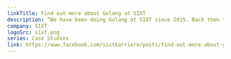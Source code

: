 ```yaml
---
linkTitle: Find out more about Golang at SIXT
description: “We have been doing Golang at SIXT since 2015. Back then there was not that many people here in our area which were doing Golang in production mode, mostly side projects. So it was really a bold move from our side but it proved to be quite successful. Fast forward to 2019 we have over 15 teams doing Golang. Many of the applications they have built are basically foundation for most of our mobility product offer including Rent, Ride and Share.”
company: SIXT
logoSrc: sixt.png
series: Case Studies
link: https://www.facebook.com/sixtkarriere/posts/find-out-more-about-golang-at-sixt-to-become-a-godeveloper-mfd-at-sixt-click-her/2049632898495842/
---
```

